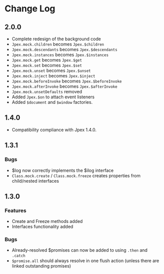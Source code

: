 Change Log
==========

## 2.0.0  
- Complete redesign of the background code  
- `Jpex.mock.children` becomes `Jpex.$children`  
- `Jpex.mock.descendants` becomes `Jpex.$descendants`  
- `Jpex.mock.instances` becomes `Jpex.$instances`  
- `Jpex.mock.get` becomes `Jpex.$get`  
- `Jpex.mock.set` becomes `Jpex.$set`  
- `Jpex.mock.unset` becomes `Jpex.$unset`  
- `Jpex.mock.inject` becomes `Jpex.$inject`  
- `Jpex.mock.beforeInvoke` becomes `Jpex.$beforeInvoke`  
- `Jpex.mock.afterInvoke` becomes `Jpex.$afterInvoke`  
- `Jpex.mock.unsetDefaults` removed  
- Added `Jpex.$on` to attach event listeners  
- Added `$document` and `$window` factories.  

## 1.4.0  
- Compatibility compliance with Jpex 1.4.0.

## 1.3.1  
### Bugs  
- $log now correctly implements the $ilog interface  
- `Class.mock.create` / `Class.mock.freeze` creates properties from child/nested interfaces  
## 1.3.0
### Features
- Create and Freeze methods added
- Interfaces functionality added  
### Bugs
- Already-resolved $promises can now be added to using `.then` and `.catch`
- `$promise.all` should always resolve in one flush action (unless there are linked outstanding promises)
